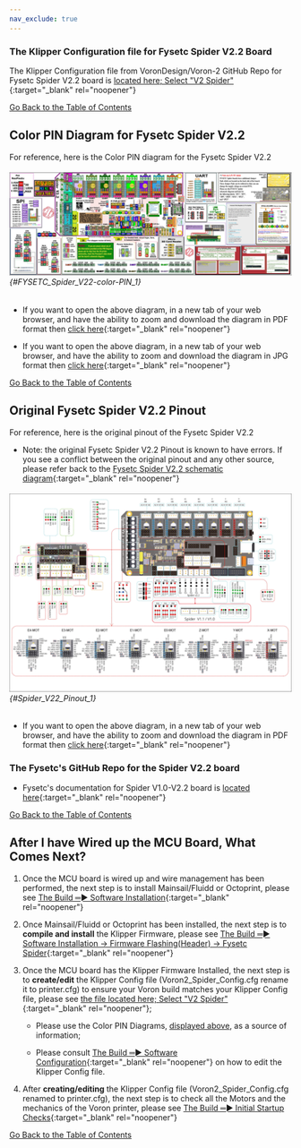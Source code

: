 ```yaml
---
nav_exclude: true
---
```

### The Klipper Configuration file for Fysetc Spider V2.2 Board

The Klipper Configuration file from VoronDesign/Voron-2 GitHub Repo for Fysetc Spider V2.2 board is [located here; Select "V2 Spider"](../../build/software/configuration#initial-voron-printer-configuration){:target="_blank" rel="noopener"}

[Go Back to the Table of Contents](./v2_spiderv22_wiring#table-of-contents)

## Color PIN Diagram for Fysetc Spider V2.2

For reference, here is the Color PIN diagram for the Fysetc Spider V2.2

###### ![](./images/FYSETC_Spider_V2.2_Color_PIN_diagram_300.jpg) {#FYSETC_Spider_V22-color-PIN_1}

* If you want to open the above diagram, in a new tab of your web browser, and have the ability to zoom and download the diagram in PDF format then [click here](./images/FYSETC_Spider_V2.2_Color_PIN_diagram_300.pdf){:target="_blank" rel="noopener"}

* If you want to open the above diagram, in a new tab of your web browser, and have the ability to zoom and download the diagram in JPG format then [click here](./images/FYSETC_Spider_V2.2_Color_PIN_diagram_300.jpg){:target="_blank" rel="noopener"}

[Go Back to the Table of Contents](./v2_spiderv22_wiring#table-of-contents)

## Original Fysetc Spider V2.2 Pinout

For reference, here is the original pinout of the Fysetc Spider V2.2

* Note: the original Fysetc Spider V2.2 Pinout is known to have errors. If you see a conflict between the original pinout and any other source, please refer back to the [Fysetc Spider V2.2 schematic diagram](<./images/Spider V2.2 SCH.pdf>){:target="_blank" rel="noopener"}

###### ![](./images/Spider_V2.2_Pinout.jpg) {#Spider_V22_Pinout_1}

* If you want to open the above diagram, in a new tab of your web browser, and have the ability to zoom and download the diagram in PDF format then [click here](<./images/Spider_V2.2_Pinout.pdf>){:target="_blank" rel="noopener"}

### The Fysetc's GitHub Repo for the Spider V2.2 board

* Fysetc's documentation for Spider V1.0-V2.2 board is [located here](https://github.com/FYSETC/FYSETC-SPIDER){:target="_blank" rel="noopener"}

[Go Back to the Table of Contents](./v2_spiderv22_wiring#table-of-contents)

## After I have Wired up the MCU Board, What Comes Next?

1. Once the MCU board is wired up and wire management has been performed, the next step is to install Mainsail/Fluidd or Octoprint, please see [The Build ═► Software Installation](../../build/software/index#software-installation){:target="_blank" rel="noopener"}

2. Once Mainsail/Fluidd or Octoprint has been installed, the next step is to **compile and install** the Klipper Firmware, please see [The Build ═► Software Installation -> Firmware Flashing(Header) -> Fysetc Spider](../../build/software/spider_klipper#spider-klipper-firmware){:target="_blank" rel="noopener"}

3. Once the MCU board has the Klipper Firmware Installed, the next step is to **create/edit** the Klipper Config file (Voron2_Spider_Config.cfg rename it to printer.cfg) to ensure your Voron build matches your Klipper Config file, please see [the file located here; Select "V2 Spider"](../../build/software/configuration#initial-voron-printer-configuration){:target="_blank" rel="noopener"};

    * Please use the Color PIN Diagrams, [displayed above](#FYSETC_Spider_V22-color-PIN_1), as a source of information;

    * Please consult [The Build ═► Software Configuration](../../build/software/configuration#software-configuration){:target="_blank" rel="noopener"} on how to edit the Klipper Config file.


4. After **creating/editing** the Klipper Config file (Voron2_Spider_Config.cfg renamed to printer.cfg), the next step is to check all the Motors and the mechanics of the Voron printer, please see [The Build ═► Initial Startup Checks](../../build/startup/index#initial-startup-checks){:target="_blank" rel="noopener"}

[Go Back to the Table of Contents](./v2_spiderv22_wiring#table-of-contents)